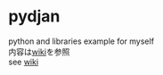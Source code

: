 # pydjan
python and libraries example for myself  
内容は[wiki](https://github.com/nob0tate14/pydjan/wiki "wiki")を参照  
see [wiki](https://github.com/nob0tate14/pydjan/wiki "wiki")  